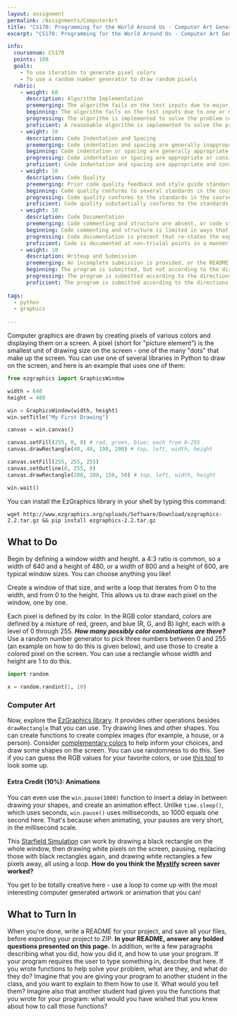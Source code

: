 ```yaml
---
layout: assignment
permalink: /Assignments/ComputerArt
title: "CS170: Programming for the World Around Us - Computer Art Generator"
excerpt: "CS170: Programming for the World Around Us - Computer Art Generator"

info:
  coursenum: CS170
  points: 100
  goals:
    - To use iteration to generate pixel colors
    - To use a random number generator to draw random pixels
  rubric:
    - weight: 60
      description: Algorithm Implementation
      preemerging: The algorithm fails on the test inputs due to major issues, or the program fails to compile and/or run
      beginning: The algorithm fails on the test inputs due to one or more minor issues
      progressing: The algorithm is implemented to solve the problem correctly according to given test inputs, but would fail if executed in a general case due to a minor issue or omission in the algorithm design or implementation
      proficient: A reasonable algorithm is implemented to solve the problem which correctly solves the problem according to the given test inputs, and would be reasonably expected to solve the problem in the general case
    - weight: 10
      description: Code Indentation and Spacing
      preemerging: Code indentation and spacing are generally inappropriate or inconsistent
      beginning: Code indentation or spacing are generally appropriate but inconsistent in a few isolated instances
      progressing: Code indentation or spacing are appropriate or consistent, with minor adjustments needed
      proficient: Code indentation and spacing are appropriate and consistent
    - weight: 10
      description: Code Quality
      preemerging: Prior code quality feedback and style guide standards are not reflected in the submitted code to a great extent
      beginning: Code quality conforms to several standards in the course Style Guide, and progress is demonstrated in improving code quality from prior feedback
      progressing: Code quality conforms to the standards in the course Style Guide to a great extent, with a few identified areas of improvement
      proficient: Code quality substantially conforms to the standards in the course Style Guide
    - weight: 10
      description: Code Documentation
      preemerging: Code commenting and structure are absent, or code structure departs significantly from best practice
      beginning: Code commenting and structure is limited in ways that reduce the readability of the program; specifically, descriptive comments are present for some functions
      progressing: Code documentation is present that re-states the explicit code definitions
      proficient: Code is documented at non-trivial points in a manner that enhances the readability of the program; specifically, descriptive comments are present for all functions
    - weight: 10
      description: Writeup and Submission
      preemerging: An incomplete submission is provided, or the README file submitted is blank
      beginning: The program is submitted, but not according to the directions in one or more ways (for example, because it is lacking a readme writeup or missing answers to written questions)
      progressing: The program is submitted according to the directions with a minor omission or correction needed, including a readme writeup describing the solution and answering nearly all questions posed in the instructions
      proficient: The program is submitted according to the directions, including a readme writeup describing the solution and answering all questions posed in the instructions    
      
tags:
  - python
  - graphics
  
---
```


Computer graphics are drawn by creating pixels of various colors and displaying them on a screen.  A pixel (short for "picture element") is the smallest unit of drawing size on the screen - one of the many "dots" that make up the screen.  You can use one of several libraries in Python to draw on the screen, and here is an example that uses one of them:

```python
from ezgraphics import GraphicsWindow

width = 640
height = 480

win = GraphicsWindow(width, height)
win.setTitle("My First Drawing")

canvas = win.canvas()

canvas.setFill(255, 0, 0) # red, green, blue; each from 0-255
canvas.drawRectangle(40, 40, 100, 200) # top, left, width, height

canvas.setFill(255, 255, 255)
canvas.setOutline(0, 255, 0)
canvas.drawRectangle(200, 200, 150, 50) # top, left, width, height

win.wait()
``` 

You can install the EzGraphics library in your shell by typing this command:

```
wget http://www.ezgraphics.org/uploads/Software/Download/ezgraphics-2.2.tar.gz && pip install ezgraphics-2.2.tar.gz
```

## What to Do
Begin by defining a window width and height.  a 4:3 ratio is common, so a width of 640 and a height of 480, or a width of 800 and a height of 600, are typical window sizes.  You can choose anything you like!

Create a window of that size, and write a loop that iterates from 0 to the width, and from 0 to the height.  This allows us to draw each pixel on the window, one by one.

Each pixel is defined by its color.  In the RGB color standard, colors are defined by a mixture of red, green, and blue (R, G, and B) light, each with a level of 0 through 255. ***How many possibly color combinations are there?***  Use a random number generator to pick three numbers between 0 and 255 (an example on how to do this is given below), and use those to create a colored pixel on the screen.  You can use a rectangle whose width and height are 1 to do this.

```python
import random

x = random.randint(1, 10)
```

### Computer Art

Now, explore the [EzGraphics library](http://www.ezgraphics.org/UserGuide/UserGuide).  It provides other operations besides `drawRectangle` that you can use.  Try drawing lines and other shapes.  You can create functions to create complex images (for example, a house, or a person).  Consider [complementary colors](https://en.wikipedia.org/wiki/Complementary_colors) to help inform your choices, and draw some shapes on the screen.  You can use randomness to do this.  See if you can guess the RGB values for your favorite colors, or use [this tool](https://www.rapidtables.com/web/color/RGB_Color.html) to look some up.

#### Extra Credit (10%): Animations

You can even use the `win.pause(1000)` function to insert a delay in between drawing your shapes, and create an animation effect.  Unlike `time.sleep()`, which uses seconds, `win.pause()` uses milliseconds, so 1000 equals one second here.  That's because when animating, your pauses are very short, in the millisecond scale.

This [Starfield Simulation](https://www.youtube.com/watch?v=hIFu3Lzsvvk) can work by drawing a black rectangle on the whole window, then drawing white pixels on the screen, pausing, replacing those with black rectangles again, and drawing white rectangles a few pixels away, all using a loop.  **How do you think the [Mystify](https://www.youtube.com/watch?v=yE3BTTtPKB4) screen saver worked?**

You get to be totally creative here - use a loop to come up with the most interesting computer generated artwork or animation that you can!  

## What to Turn In

When you're done, write a README for your project, and save all your files, before exporting your project to ZIP.  **In your README, answer any bolded questions presented on this page.**  In addition, write a few paragraphs describing what you did, how you did it, and how to use your program.  If your program requires the user to type something in, describe that here.  If you wrote functions to help solve your problem, what are they, and what do they do?  Imagine that you are giving your program to another student in the class, and you want to explain to them how to use it.  What would you tell them?  Imagine also that another student had given you the functions that you wrote for your program: what would you have wished that you knew about how to call those functions?